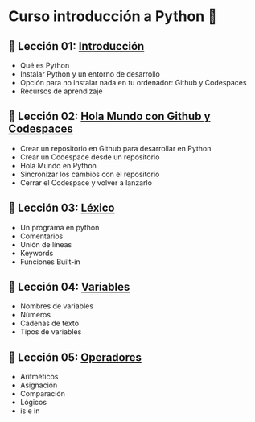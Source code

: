 # Curso introducción a Python 🐍

## 📗 Lección 01: [Introducción](01/01_Introduccion.md)
- Qué es Python 
- Instalar Python y un entorno de desarrollo
- Opción para no instalar nada en tu ordenador: Github y Codespaces
- Recursos de aprendizaje

## 📗 Lección 02: [Hola Mundo con Github y Codespaces](02/02_Repo_Codespaces.md)
- Crear un repositorio en Github para desarrollar en Python 
- Crear un Codespace desde un repositorio
- Hola Mundo en Python
- Sincronizar los cambios con el repositorio
- Cerrar el Codespace y volver a lanzarlo

## 📗 Lección 03: [Léxico](03/03_Lexico.md)
- Un programa en python 
- Comentarios
- Unión de líneas
- Keywords
- Funciones Built-in

## 📗 Lección 04: [Variables](04/04_Variables.md)
- Nombres de variables
- Números
- Cadenas de texto
- Tipos de variables

## 📗 Lección 05: [Operadores](05/05_Operadores.md)
- Aritméticos
- Asignación
- Comparación
- Lógicos
- is e in